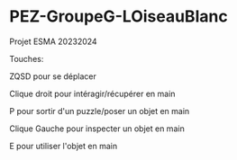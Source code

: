 # PEZ-GroupeG-LOiseauBlanc
Projet ESMA 20232024 


Touches:

ZQSD pour se déplacer

Clique droit pour intéragir/récupérer en main

P pour sortir d'un puzzle/poser un objet en main

Clique Gauche pour inspecter un objet en main

E pour utiliser l'objet en main

